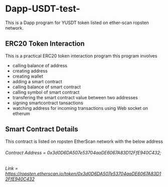 # Dapp-USDT-test-
This is a Dapp program for YUSDT token listed on ether-scan ropsten network.

## ERC20 Token Interaction
This is a practical ERC20 token interaction program
this program involves
- calling balance of address
- creating address
- creating wallet
- adding a smart contract
- calling balance of smart contract
- calling symbol of smart contract
- transfering the smart contract value between two addresses
- signing smartcontract tansactions
- watching address for incoming transactions using Web socket on etherum

## Smart Contract Details
This contract is listed on ropsten EtherScan network with the below address
###### Contract Address = 0x3d0D6DA507e53704aaDE6067A83D12FfE940C432;
###### Link = https://ropsten.etherscan.io/token/0x3d0D6DA507e53704aaDE6067A83D12FfE940C432
